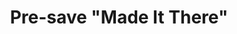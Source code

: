 ---
title: Pre-save "Made It There"
image: '/assets/img/optimized/made-it-there-cover.jpg'
permalink: /made-it-there
redirect_to: https://distrokid.com/hyperfollow/dylanhand/made-it-there
---